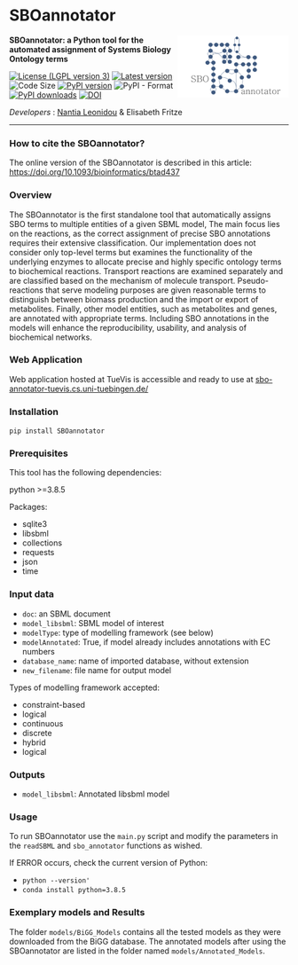 # SBOannotator
<img align="right" src="SBOannotator_logo.png" alt="drawing" width="200"/>

**SBOannotator: a Python tool for the automated assignment of Systems Biology Ontology terms**

[![License (LGPL version 3)](https://img.shields.io/badge/license-LGPLv3.0-blue.svg?style=plastic)](http://opensource.org/licenses/LGPL-3.0)
[![Latest version](https://img.shields.io/badge/Latest_version-0.9-brightgreen.svg?style=plastic)](https://github.com/draeger-lab/SBOannotator/releases/)
![Code Size](https://img.shields.io/github/languages/code-size/draeger-lab/SBOannotator.svg?style=plastic)
[![PyPI version](https://badge.fury.io/py/SBOannotator.svg)](https://badge.fury.io/py/SBOannotator)
![PyPI - Format](https://img.shields.io/pypi/format/SBOannotator)
[![PyPI downloads](https://img.shields.io/pypi/dm/SBOannotator.svg)](https://pypistats.org/packages/SBOannotator)
[![DOI](https://img.shields.io/badge/DOI-10.20944%2Fpreprints202012.0296.v1-blue.svg?style=plastic)](https://www.preprints.org/manuscript/202302.0317/v1)

*Developers* : [Nantia Leonidou](https://github.com/NantiaL) & Elisabeth Fritze
___________________________________________________________________________________________________________

### How to cite the SBOannotator?

The online version of the SBOannotator is described in this article: https://doi.org/10.1093/bioinformatics/btad437

### Overview
The SBOannotator is the first standalone tool that automatically assigns SBO terms to multiple entities of a given SBML model, 
The main focus lies on the reactions, as the correct assignment of precise SBO annotations requires their extensive classification. 
Our implementation does not consider only top-level terms but examines the functionality of the underlying enzymes to 
allocate precise and highly specific ontology terms to biochemical reactions. 
Transport reactions are examined separately and are classified based on the mechanism of molecule transport. 
Pseudo-reactions that serve modeling purposes are given reasonable terms to distinguish between biomass production and the 
import or export of metabolites. Finally, other model entities, such as metabolites and genes, are annotated with appropriate terms. 
Including SBO annotations in the models will enhance the reproducibility, usability, and analysis of biochemical networks.

### Web Application
Web application hosted at TueVis is accessible and ready to use at [sbo-annotator-tuevis.cs.uni-tuebingen.de/](http://sbo-annotator-tuevis.cs.uni-tuebingen.de/)

### Installation
```
pip install SBOannotator
```

### Prerequisites

This tool has the following dependencies:

python >=3.8.5

Packages:
* sqlite3
* libsbml
* collections
* requests
* json
* time

### Input data
+ `doc`: an SBML document
+ `model_libsbml`: SBML model of interest
+ `modelType`: type of modelling framework (see below)
+ `modelAnnotated`: True, if model already includes annotations with EC numbers
+ `database_name`: name of imported database, without extension
+ `new_filename`: file name for output model

Types of modelling framework accepted:
- constraint-based
- logical
- continuous
- discrete
- hybrid
- logical


### Outputs
+ `model_libsbml`: Annotated libsbml model
  

### Usage
To run SBOannotator use the `main.py` script and modify the parameters in the `readSBML` and `sbo_annotator` 
functions as wished.

If ERROR occurs, check the current version of Python: 

- `python --version'`
- `conda install python=3.8.5`

### Exemplary models and Results
The folder `models/BiGG_Models` contains all the tested models as they were downloaded from
the BiGG database. 
The annotated models after using the SBOannotator are listed in the folder named `models/Annotated_Models`.

